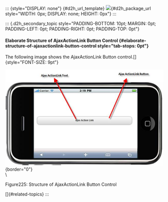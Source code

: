 ::: {style="DISPLAY: none"}
[](ms-xhelp:///?Id=d2h_url_template){#d2h_url_template} ![](!package_url!){#d2h_package_url style="WIDTH: 0px; DISPLAY: none; HEIGHT: 0px"}
:::

::: {.d2h_secondary_topic style="PADDING-BOTTOM: 10pt; MARGIN: 0pt; PADDING-LEFT: 0pt; PADDING-RIGHT: 0pt; PADDING-TOP: 0pt"}
#### Elaborate Structure of AjaxActionLink Button Control {#elaborate-structure-of-ajaxactionlink-button-control style="tab-stops: 0pt"}

The following image shows the AjaxActionLink Button control.[]{style="FONT-SIZE: 9pt"}

![Description: C:\\Users\\thivyak\\Desktop\\form.png](ImagesExt/image103_71.jpg){border="0"}\
\

Figure225: Structure of AjaxActionLink Button Control

[]{#related-topics}
:::
